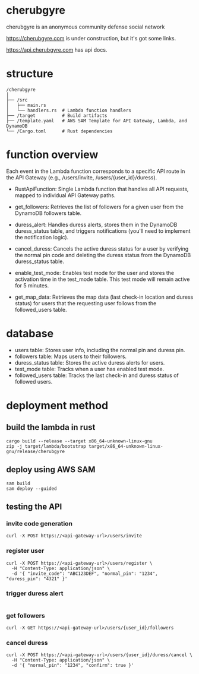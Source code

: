 # cherubgyre
cherubgyre is an anonymous community defense social network

https://cherubgyre.com is under construction, but it's got some links.

https://api.cherubgyre.com has api docs.

# structure
```
/cherubgyre
│
├── /src
│   ├── main.rs
│   └── handlers.rs  # Lambda function handlers
├── /target          # Build artifacts
├── /template.yaml   # AWS SAM Template for API Gateway, Lambda, and DynamoDB
└── /Cargo.toml      # Rust dependencies
```

# function overview
Each event in the Lambda function corresponds to a specific API route in the API Gateway (e.g., /users/invite, /users/{user_id}/duress).

- RustApiFunction: Single Lambda function that handles all API requests, mapped to individual API Gateway paths.

- get_followers:
    Retrieves the list of followers for a given user from the DynamoDB followers table.

- duress_alert:
    Handles duress alerts, stores them in the DynamoDB duress_status table, and triggers notifications (you'll need to implement the notification logic).

- cancel_duress:
    Cancels the active duress status for a user by verifying the normal pin code and deleting the duress status from the DynamoDB duress_status table.

- enable_test_mode:
    Enables test mode for the user and stores the activation time in the test_mode table. This test mode will remain active for 5 minutes.

- get_map_data:
    Retrieves the map data (last check-in location and duress status) for users that the requesting user follows from the followed_users table.

# database
- users table: Stores user info, including the normal pin and duress pin.
- followers table: Maps users to their followers.
- duress_status table: Stores the active duress alerts for users.
- test_mode table: Tracks when a user has enabled test mode.
- followed_users table: Tracks the last check-in and duress status of followed users.

# deployment method
## build the lambda in rust
```
cargo build --release --target x86_64-unknown-linux-gnu
zip -j target/lambda/bootstrap target/x86_64-unknown-linux-gnu/release/cherubgyre

```
## deploy using AWS SAM
```
sam build
sam deploy --guided

```
## testing the API
### invite code generation
```
curl -X POST https://<api-gateway-url>/users/invite
```
### register user
```
curl -X POST https://<api-gateway-url>/users/register \
  -H "Content-Type: application/json" \
  -d '{ "invite_code": "ABC123DEF", "normal_pin": "1234", "duress_pin": "4321" }'
```
### trigger duress alert
```
```
### get followers
```
curl -X GET https://<api-gateway-url>/users/{user_id}/followers
```
### cancel duress
```
curl -X POST https://<api-gateway-url>/users/{user_id}/duress/cancel \
  -H "Content-Type: application/json" \
  -d '{ "normal_pin": "1234", "confirm": true }'
```